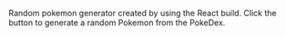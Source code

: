 Random pokemon generator created by using the React build. 
Click the button to generate a random Pokemon from the PokeDex. 